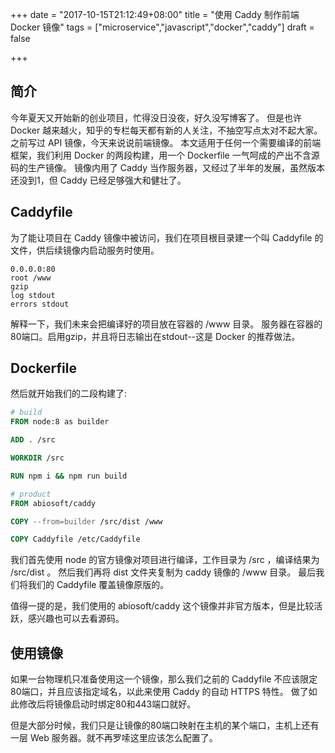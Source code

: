 +++
date = "2017-10-15T21:12:49+08:00"
title = "使用 Caddy 制作前端 Docker 镜像"
tags = ["microservice","javascript","docker","caddy"]
draft = false

+++

## 简介

今年夏天又开始新的创业项目，忙得没日没夜，好久没写博客了。
但是也许 Docker 越来越火，知乎的专栏每天都有新的人关注，不抽空写点太对不起大家。
之前写过 API 镜像，今天来说说前端镜像。
本文适用于任何一个需要编译的前端框架，我们利用 Docker 的两段构建，用一个 Dockerfile 一气呵成的产出不含源码的生产镜像。
镜像内用了 Caddy 当作服务器，又经过了半年的发展，虽然版本还没到1，但 Caddy 已经足够强大和健壮了。

## Caddyfile

为了能让项目在 Caddy 镜像中被访问，我们在项目根目录建一个叫 Caddyfile 的文件，供后续镜像内启动服务时使用。

```Caddyfile
0.0.0.0:80
root /www
gzip
log stdout
errors stdout
```

解释一下，我们未来会把编译好的项目放在容器的 /www 目录。
服务器在容器的80端口。启用gzip，并且将日志输出在stdout--这是 Docker 的推荐做法。

## Dockerfile

然后就开始我们的二段构建了:

```Dockerfile
# build
FROM node:8 as builder

ADD . /src

WORKDIR /src

RUN npm i && npm run build

# product
FROM abiosoft/caddy

COPY --from=builder /src/dist /www

COPY Caddyfile /etc/Caddyfile
```

我们首先使用 node 的官方镜像对项目进行编译，工作目录为 /src ，编译结果为 /src/dist 。
然后我们再将 dist 文件夹复制为 caddy 镜像的 /www 目录。
最后我们将我们的 Caddyfile 覆盖镜像原版的。

值得一提的是，我们使用的 abiosoft/caddy 这个镜像并非官方版本，但是比较活跃，感兴趣也可以去看源码。

## 使用镜像

如果一台物理机只准备使用这一个镜像，那么我们之前的 Caddyfile 不应该限定80端口，并且应该指定域名，以此来使用 Caddy 的自动 HTTPS 特性。
做了如此修改后将镜像启动时绑定80和443端口就好。

但是大部分时候，我们只是让镜像的80端口映射在主机的某个端口，主机上还有一层 Web 服务器。就不再罗嗦这里应该怎么配置了。
